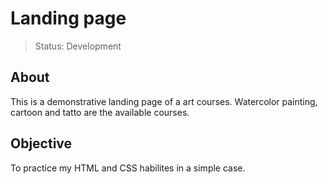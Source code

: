 # Landing page

> Status: Development

## About

This is a demonstrative landing page of a art courses. Watercolor painting, cartoon and tatto are the available courses.

## Objective

To practice my HTML and CSS habilites in a simple case.